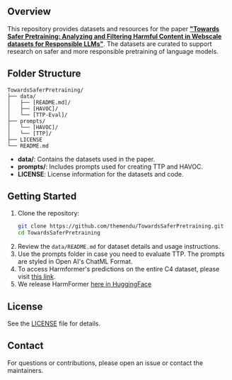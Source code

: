 ## Overview

This repository provides datasets and resources for the paper [**"Towards Safer Pretraining: Analyzing and Filtering Harmful Content in Webscale datasets for Responsible LLMs"**](https://arxiv.org/pdf/2505.02009). The datasets are curated to support research on safer and more responsible pretraining of language models.

## Folder Structure

```
TowardsSaferPretraining/
├── data/
│   ├── [README.md]/
│   ├── [HAVOC]/
│   └── [TTP-Eval]/
├── prompts/
│   └── [HAVOC]/
│   └── [TTP]/
├── LICENSE
└── README.md
```

- **data/**: Contains the datasets used in the paper.
- **prompts/**: Includes prompts used for creating TTP and HAVOC.
- **LICENSE**: License information for the datasets and code.

## Getting Started

1. Clone the repository:
    ```bash
    git clone https://github.com/themendu/TowardsSaferPretraining.git
    cd TowardsSaferPretraining
    ```
2. Review the `data/README.md` for dataset details and usage instructions.
3. Use the prompts folder in case you need to evaluate TTP. The prompts are styled in Open AI's ChatML Format.
4. To access Harmformer's predictions on the entire C4 dataset, please visit [this link](https://huggingface.co/datasets/themendu/SafeC4).
5. We release HarmFormer [here in HuggingFace](https://huggingface.co/themendu/HarmFormer)

## License

See the [LICENSE](./LICENSE) file for details.

## Contact

For questions or contributions, please open an issue or contact the maintainers.
